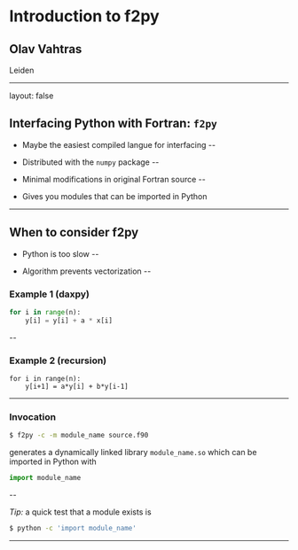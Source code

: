 # Introduction to f2py

## Olav Vahtras

Leiden

---

layout: false

## Interfacing Python with Fortran: `f2py`

* Maybe the easiest compiled langue for interfacing
--

* Distributed with the `numpy` package
--

* Minimal modifications in original Fortran source
--

* Gives you modules that can be imported in Python

---

## When to consider f2py

* Python is too slow
--

* Algorithm prevents vectorization
--


### Example 1 (daxpy)
```python
for i in range(n):
    y[i] = y[i] + a * x[i]
```
--

### Example 2 (recursion)
```
for i in range(n):
    y[i+1] = a*y[i] + b*y[i-1]
```

---

### Invocation

```bash
$ f2py -c -m module_name source.f90
```
generates a dynamically linked library `module_name.so`
which can be imported in Python with

```python
import module_name
```
--

*Tip:* a quick test that a module exists is

```bash
$ python -c 'import module_name'
```
---
